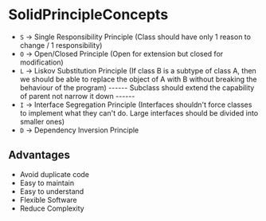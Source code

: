 # SolidPrincipleConcepts

- `S` -> Single Responsibility Principle (Class should have only 1 reason to change / 1 responsibility)
- `O` -> Open/Closed Principle (Open for extension but closed for modification)
- `L` -> Liskov Substitution Principle (If class B is a subtype of class A, then we should be able to replace the object 
        of A with B without breaking the behaviour of the program)
        ------ Subclass should extend the capability of parent not narrow it down ------
- `I` -> Interface Segregation Principle (Interfaces shouldn't force classes to implement what they can't do. Large
        interfaces should be divided into smaller ones)
- `D` -> Dependency Inversion Principle


## Advantages

- Avoid duplicate code
- Easy to maintain
- Easy to understand
- Flexible Software
- Reduce Complexity